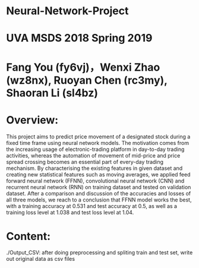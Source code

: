 # Neural-Network-Project

# UVA MSDS 2018 Spring 2019

# Fang You (fy6vj)，Wenxi Zhao (wz8nx), Ruoyan Chen (rc3my), Shaoran Li (sl4bz)

# Overview:

This project aims to predict price movement of a designated stock during a fixed time frame using neural network models. The motivation comes from the increasing usage of electronic-trading platform in day-to-day trading activities, whereas the automation of movement of mid-price and price spread crossing becomes an essential part of every-day trading mechanism. By characterising the existing features in given dataset and creating new statistical features such as moving averages, we applied feed forward neural network (FFNN), convolutional neural network (CNN) and recurrent neural network (RNN) on training dataset and tested on validation dataset. After a comparison and discussion of the accuracies and losses of all three models, we reach to a conclusion that FFNN model works the best, with a training accuracy at 0.531 and test accuracy at 0.5, as well as a training loss level at 1.038 and test loss level at 1.04.

# Content:

./Output_CSV: after doing preprocessing and spliting train and test set, write out original data as csv files 
